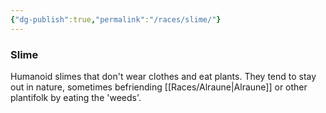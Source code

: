 ```yaml
---
{"dg-publish":true,"permalink":"/races/slime/"}
---
```


### Slime 
Humanoid slimes that don't wear clothes and eat plants. They tend to stay out in nature, sometimes befriending [[Races/Alraune\|Alraune]] or other plantifolk by eating the 'weeds'.